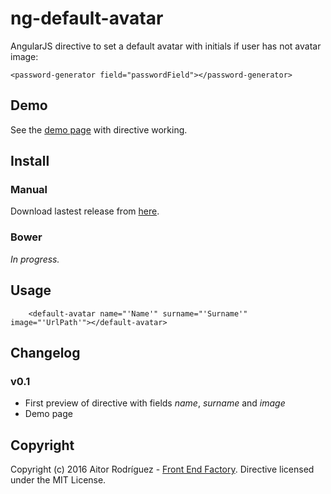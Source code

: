 # ng-default-avatar
AngularJS directive to set a default avatar with initials if user has not avatar image:

    <password-generator field="passwordField"></password-generator>

## Demo
See the [demo page](https://aitorrodriguez990.github.io/ng-default-avatar/demo.html) with directive working.

## Install
### Manual
Download lastest release from [here](https://github.com/AitorRodriguez990/ng-default-avatar/releases/latest).

### Bower
*In progress.*

## Usage

        <default-avatar name="'Name'" surname="'Surname'" image="'UrlPath'"></default-avatar>

## Changelog
### v0.1
* First preview of directive with fields *name*, *surname* and *image*
* Demo page

## Copyright
Copyright (c) 2016 Aitor Rodríguez - [Front End Factory](http://www.frontendfactory.es). Directive licensed under the MIT License.
